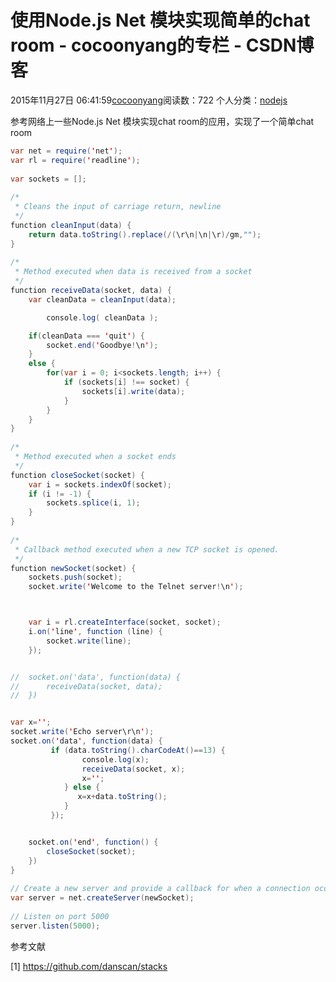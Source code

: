 # 使用Node.js Net 模块实现简单的chat room - cocoonyang的专栏 - CSDN博客





2015年11月27日 06:41:59[cocoonyang](https://me.csdn.net/cocoonyang)阅读数：722
个人分类：[nodejs](https://blog.csdn.net/cocoonyang/article/category/1301193)












参考网络上一些Node.js Net 模块实现chat room的应用，实现了一个简单chat room



```java
var net = require('net');
var rl = require('readline');
 
var sockets = [];
 
/*
 * Cleans the input of carriage return, newline
 */
function cleanInput(data) {
	return data.toString().replace(/(\r\n|\n|\r)/gm,"");
}
 
/*
 * Method executed when data is received from a socket
 */
function receiveData(socket, data) {
	var cleanData = cleanInput(data);

        console.log( cleanData );

	if(cleanData === 'quit') {
		socket.end('Goodbye!\n');
	}
	else {
		for(var i = 0; i<sockets.length; i++) {
			if (sockets[i] !== socket) {
				sockets[i].write(data);
			}
		}
	}
}
 
/*
 * Method executed when a socket ends
 */
function closeSocket(socket) {
	var i = sockets.indexOf(socket);
	if (i != -1) {
		sockets.splice(i, 1);
	}
}
 
/*
 * Callback method executed when a new TCP socket is opened.
 */
function newSocket(socket) {
	sockets.push(socket);
	socket.write('Welcome to the Telnet server!\n');



    var i = rl.createInterface(socket, socket);
    i.on('line', function (line) {
        socket.write(line);
    });


//	socket.on('data', function(data) {
//		receiveData(socket, data);
//	})


var x='';
socket.write('Echo server\r\n');
socket.on('data', function(data) {
         if (data.toString().charCodeAt()==13) {
                console.log(x);
                receiveData(socket, x);
                x='';
            } else {
               x=x+data.toString();
            }
         });


	socket.on('end', function() {
		closeSocket(socket);
	})
}
 
// Create a new server and provide a callback for when a connection occurs
var server = net.createServer(newSocket);
 
// Listen on port 5000
server.listen(5000);
```





参考文献

[1] https://github.com/danscan/stacks







